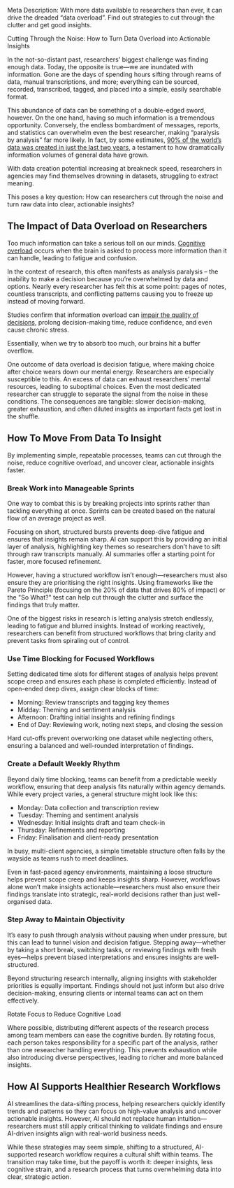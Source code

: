 Meta Description: With more data available to researchers than ever, it can drive the dreaded “data overload”\. Find out strategies to cut through the clutter and get good insights\. 

<a id="_gjdgxs"></a>

<a id="_30j0zll"></a>Cutting Through the Noise: How to Turn Data Overload into Actionable Insights

In the not\-so\-distant past, researchers' biggest challenge was finding enough data\. Today, the opposite is true—we are inundated with information\. Gone are the days of spending hours sifting through reams of data, manual transcriptions, and more; everything can be sourced, recorded, transcribed, tagged, and placed into a simple, easily searchable format\.

This abundance of data can be something of a double\-edged sword, however\. On the one hand, having so much information is a tremendous opportunity\. Conversely, the endless bombardment of messages, reports, and statistics can overwhelm even the best researcher, making “paralysis by analysis” far more likely​\. In fact, by some estimates, [90% of the world’s data was created in just the last two years](https://www.demandsage.com/big-data-statistics/#:~:text=Approximately%202,Data%20Are%20Created%20Each%20Day), a testament to how dramatically information volumes of general data have grown\.​

With data creation potential increasing at breakneck speed, researchers in agencies may find themselves drowning in datasets, struggling to extract meaning\. 

This poses a key question: How can researchers cut through the noise and turn raw data into clear, actionable insights? 

## <a id="_1fob9te"></a>The Impact of Data Overload on Researchers

Too much information can take a serious toll on our minds\. [Cognitive overload](https://www.talkinghealthtech.com/glossary/cognitive-overload#:~:text=A%20Cognitive%20Overload%20is%2C%20by,the%20amount%20was%20instead%20sustainable.) occurs when the brain is asked to process more information than it can handle, leading to fatigue and confusion\. 

In the context of research, this often manifests as analysis paralysis – the inability to make a decision because you’re overwhelmed by data and options​\. Nearly every researcher has felt this at some point: pages of notes, countless transcripts, and conflicting patterns causing you to freeze up instead of moving forward\. 

Studies confirm that information overload can [impair the quality of decisions](https://journal.psych.ac.cn/adps/EN/10.3724/SP.J.1042.2019.01758#:~:text=Information%20overload%20occurs%20when%20the,Moreover), prolong decision\-making time, reduce confidence, and even cause chronic stress​\. 

Essentially, when we try to absorb too much, our brains hit a buffer overflow\.

One outcome of data overload is decision fatigue, where making choice after choice wears down our mental energy\. Researchers are especially susceptible to this\. An excess of data can exhaust researchers’ mental resources, leading to suboptimal choices​\. Even the most dedicated researcher can struggle to separate the signal from the noise in these conditions\. The consequences are tangible: slower decision\-making, greater exhaustion, and often diluted insights as important facts get lost in the shuffle\. 

## <a id="_3znysh7"></a>How To Move From Data To Insight 

By implementing simple, repeatable processes, teams can cut through the noise, reduce cognitive overload, and uncover clear, actionable insights faster\.

### <a id="_2et92p0"></a>Break Work into Manageable Sprints

One way to combat this is by breaking projects into sprints rather than tackling everything at once\. Sprints can be created based on the natural flow of an average project as well\. 

Focusing on short, structured bursts prevents deep\-dive fatigue and ensures that insights remain sharp\. AI can support this by providing an initial layer of analysis, highlighting key themes so researchers don’t have to sift through raw transcripts manually\. AI summaries offer a starting point for faster, more focused refinement\. 

However, having a structured workflow isn’t enough—researchers must also ensure they are prioritising the right insights\. Using frameworks like the Pareto Principle \(focusing on the 20% of data that drives 80% of impact\) or the "So What?" test can help cut through the clutter and surface the findings that truly matter\.

One of the biggest risks in research is letting analysis stretch endlessly, leading to fatigue and blurred insights\. Instead of working reactively, researchers can benefit from structured workflows that bring clarity and prevent tasks from spiraling out of control\.

### <a id="_tyjcwt"></a>Use Time Blocking for Focused Workflows

Setting dedicated time slots for different stages of analysis helps prevent scope creep and ensures each phase is completed efficiently\. Instead of open\-ended deep dives, assign clear blocks of time:

- Morning: Review transcripts and tagging key themes
- Midday: Theming and sentiment analysis
- Afternoon: Drafting initial insights and refining findings
- End of Day: Reviewing work, noting next steps, and closing the session

Hard cut\-offs prevent overworking one dataset while neglecting others, ensuring a balanced and well\-rounded interpretation of findings\.

### <a id="_3dy6vkm"></a>Create a Default Weekly Rhythm

Beyond daily time blocking, teams can benefit from a predictable weekly workflow, ensuring that deep analysis fits naturally within agency demands\. While every project varies, a general structure might look like this:

- Monday: Data collection and transcription review
- Tuesday: Theming and sentiment analysis
- Wednesday: Initial insights draft and team check\-in
- Thursday: Refinements and reporting
- Friday: Finalisation and client\-ready presentation

In busy, multi\-client agencies, a simple timetable structure often falls by the wayside as teams rush to meet deadlines\. 

Even in fast\-paced agency environments, maintaining a loose structure helps prevent scope creep and keeps insights sharp\. However, workflows alone won’t make insights actionable—researchers must also ensure their findings translate into strategic, real\-world decisions rather than just well\-organised data\.

### <a id="_1t3h5sf"></a>Step Away to Maintain Objectivity

It’s easy to push through analysis without pausing when under pressure, but this can lead to tunnel vision and decision fatigue\. Stepping away—whether by taking a short break, switching tasks, or reviewing findings with fresh eyes—helps prevent biased interpretations and ensures insights are well\-structured\.

Beyond structuring research internally, aligning insights with stakeholder priorities is equally important\. Findings should not just inform but also drive decision\-making, ensuring clients or internal teams can act on them effectively\.

  
Rotate Focus to Reduce Cognitive Load

Where possible, distributing different aspects of the research process among team members can ease the cognitive burden\. By rotating focus, each person takes responsibility for a specific part of the analysis, rather than one researcher handling everything\. This prevents exhaustion while also introducing diverse perspectives, leading to richer and more balanced insights\.

## <a id="_4d34og8"></a>How AI Supports Healthier Research Workflows

AI streamlines the data\-sifting process, helping researchers quickly identify trends and patterns so they can focus on high\-value analysis and uncover actionable insights\. However, AI should not replace human intuition—researchers must still apply critical thinking to validate findings and ensure AI\-driven insights align with real\-world business needs\.

While these strategies may seem simple, shifting to a structured, AI\-supported research workflow requires a cultural shift within teams\. The transition may take time, but the payoff is worth it: deeper insights, less cognitive strain, and a research process that turns overwhelming data into clear, strategic action\.

